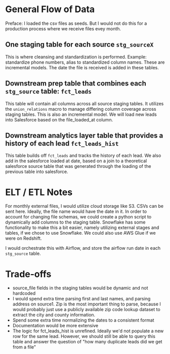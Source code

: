 # General Flow of Data
Preface: I loaded the csv files as seeds. But I would not do this for a production process where we receive files evey month.
## One staging table for each source `stg_sourceX`
This is where cleansing and standardization is performed. Example: standardize phone numbers, alias to standardized column names. These are incremental models. 
The date the file is received is added in these tables.
## Downstream prep table that combines each `stg_source` table: `fct_leads`
This table will contain all columns across all source staging tables. It utilizes the `union_relations` macro to manage
differing column coverage across staging tables. This is also an incremental model. We will load new leads into Salesforce based on the file_loaded_at column.
## Downstream analytics layer table that provides a history of each lead `fct_leads_hist`
This table builds off `fct_leads` and tracks the history of each lead. We also add in the salesforce loaded at date, based on a join to a theoretical salesforce source table that was generated
through the loading of the previous table into salesforce.

# ELT / ETL Notes

For monthly external files, I would utilize cloud storage like S3. CSVs can be sent here. Ideally, the file name would have the date in it. In order to account for changing
file schemas, we could create a python script to dynamically add columns to the staging table. Snowflake has some functionality to make this
a bit easier, namely utilizing external stages and tables, if we chose to use Snowflake. We could also use AWS Glue if we were on Redshift.

I would orchestrate this with Airflow, and store the airflow run date in each `stg_source` table.

# Trade-offs
- source_file fields in the staging tables would be dynamic and not hardcoded
- I would spend extra time parsing first and last names, and parsing address on source1. Zip is the most important thing to parse, 
because I would probably just use a publicly available zip code lookup dataset to extract the city and county information.
- Spend some extra time normalizing the dates to a consistent format
- Documentation would be more extensive
- The logic for fct_leads_hist is unrefined. Ideally we'd not populate a new row for the same lead. However, we should still be able to query this table and 
answer the question of "how many duplicate leads did we get from a file"





